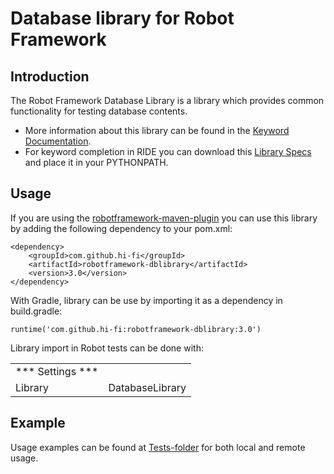 # Database library for Robot Framework
Introduction
------------
The Robot Framework Database Library is a library which provides common functionality for testing database contents.

* More information about this library can be found in the
  [Keyword Documentation](http://search.maven.org/remotecontent?filepath=com/github/hi-fi/robotframework-dblibrary/3.0/robotframework-dblibrary-3.0.html).
* For keyword completion in RIDE you can download this
  [Library Specs](http://search.maven.org/remotecontent?filepath=com/github/hi-fi/robotframework-dblibrary/3.0/robotframework-dblibrary-3.0.xml)
  and place it in your PYTHONPATH.

Usage
-----
If you are using the [robotframework-maven-plugin](http://robotframework.org/MavenPlugin/) you can
use this library by adding the following dependency to 
your pom.xml:

    <dependency>
        <groupId>com.github.hi-fi</groupId>
        <artifactId>robotframework-dblibrary</artifactId>
        <version>3.0</version>
    </dependency>
    
With Gradle, library can be use by importing it as a dependency in build.gradle:

    runtime('com.github.hi-fi:robotframework-dblibrary:3.0')
    
Library import in Robot tests can be done with:

|                    |                                 |
| ----------------   | ------------------------------- | 
| *** Settings ***   |                                 |                 
| Library            | DatabaseLibrary                 |   
   
Example
-------
Usage examples can be found at [Tests-folder](/src/test/robotframework/acceptance) for both local and remote usage.
